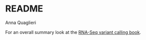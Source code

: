 README
================
Anna Quaglieri

For an overall summary look at the [RNA-Seq variant calling book](https://rna-mutation-calls.netlify.com/). 
